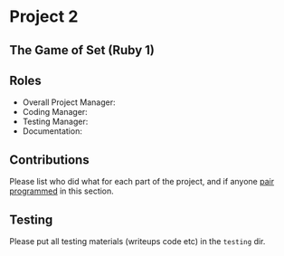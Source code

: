 # Project 2
## The Game of Set (Ruby 1)

## Roles
* Overall Project Manager:
* Coding Manager:
* Testing Manager:
* Documentation:

## Contributions
Please list who did what for each part of the project, and if anyone [pair programmed](http://en.wikipedia.org/wiki/Pair_programming) in this section.

## Testing
Please put all testing materials (writeups code etc) in the `testing` dir.
